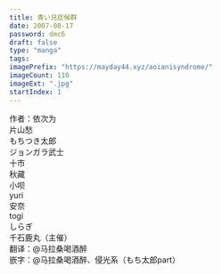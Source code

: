 ```yaml
---
title: 青い兄症候群
date: 2007-08-17
password: dmc6
draft: false
type: "manga"
tags:
imagePrefix: "https://mayday44.xyz/aoianisyndrome/"  
imageCount: 110
imageExt: ".jpg" 
startIndex: 1
---
```

作者：依次为  
片山愁  
もちつき太郎  
ジョンガラ武士  
十市  
秋藏  
小呗  
yuri  
安奈  
togi  
しらぎ  
千石鹿丸（主催）  
翻译：@马拉桑喝酒醉  
嵌字：@马拉桑喝酒醉、侵光系（もち太郎part）  

